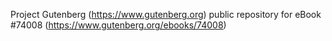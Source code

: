 Project Gutenberg (https://www.gutenberg.org) public repository for
eBook #74008 (https://www.gutenberg.org/ebooks/74008)
